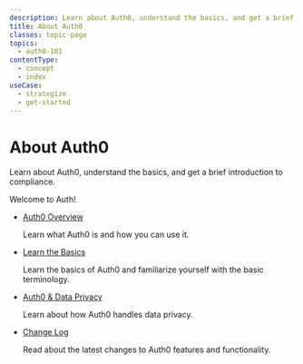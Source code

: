 ```yaml
---
description: Learn about Auth0, understand the basics, and get a brief introduction to compliance. 
title: About Auth0
classes: topic-page
topics:
  - auth0-101
contentType:
  - concept
  - index
useCase:
  - strategize
  - get-started
---
```

<div class="topic-page-header">
  <div data-name="example" class="topic-page-badge"></div>
  <h1>About Auth0</h1>
  <p>
    Learn about Auth0, understand the basics, and get a brief introduction to compliance.
  </p>
</div>

Welcome to Auth!

<ul class="topic-links">
  <li>
    <i class="icon icon-budicon-715"></i><a href="/guide-tutorials/about-auth0/overview">Auth0 Overview</a>
    <p>Learn what Auth0 is and how you can use it.</p>
  </li>
  <li>
    <i class="icon icon-budicon-715"></i><a href="/guide-tutorials/about-auth0/the-basics">Learn the Basics</a>
    <p>Learn the basics of Auth0 and familiarize yourself with the basic terminology.</p>
  </li>
  <li>
    <i class="icon icon-budicon-715"></i><a href="/guide-tutorials/about-auth0/auth0-and-data-privacy">Auth0 & Data Privacy</a>
    <p>Learn about how Auth0 handles data privacy.</p>
  </li>
  <li>
    <i class="icon icon-budicon-715"></i><a href="https://auth0.com/changelog">Change Log</a>
    <p>Read about the latest changes to Auth0 features and functionality.</p>
  </li>
</ul>
